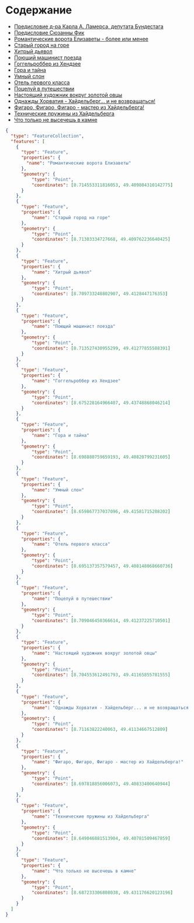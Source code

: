 # Содержание

* [Предисловие д-ра Карла А. Ламерса, депутата Бундестага](./vorwort-bundestag.md)
* [Предисловие Сюзанны Фик](./vorwort.md)
* [Романтические ворота Елизаветы - более или менее](./elisabethentor.md)
* [Старый город на горе](./bergstadt.md)
* [Хитрый дьявол](./hackteufel.md)
* [Поющий машинист поезда](./lokfuehrer.md)
* [Гоггельроббер из Хендзее](./hendesee.md)
* [Гора и тайна](./geheimnis.md)
* [Умный слон](./elefant.md)
* [Отель первого класса](./hotel.md)
* [Поцелуй в путешествии](./kuss.md)
* [Настоящий художник вокруг золотой овцы](./kuenstler.md)
* [Однажды Хорватия - Хайдельберг... и не возвращаться!](./kroatien.md)
* [Фигаро, Фигаро, Фигаро - мастер из Хайдельберга!](./figaro.md)
* [Технические пружины из Хайдельберга](./feder.md)
* [Что только не высечешь в камне](./stein.md)

```geojson
{
  "type": "FeatureCollection",
  "features": [
    {
      "type": "Feature",
      "properties": {
        "name": "Романтические ворота Елизаветы"
      },
      "geometry": {
          "type": "Point",
          "coordinates": [8.714553311816053, 49.409804310142775]
      }
    },
    {
      "type": "Feature",
      "properties": {
          "name": "Старый город на горе"
      },
      "geometry": {
          "type": "Point",
          "coordinates": [8.71303334727668, 49.409762236640425]
      }
    },
    {
      "type": "Feature",
      "properties": {
          "name": "Хитрый дьявол"
      },
      "geometry": {
          "type": "Point",
          "coordinates": [8.709733248802907, 49.4128447176353]
      }
    },
    {
      "type": "Feature",
      "properties": {
          "name": "Поющий машинист поезда"
      },
      "geometry": {
          "type": "Point",
          "coordinates": [8.713527430955299, 49.41277855588391]
      }
    },
    {
      "type": "Feature",
      "properties": {
          "name": "Гоггельроббер из Хендзее"
      },
      "geometry": {
          "type": "Point",
          "coordinates": [8.675228164966407, 49.43748868046214]
      }
    },
    {
      "type": "Feature",
      "properties": {
          "name": "Гора и тайна"
      },
      "geometry": {
          "type": "Point",
          "coordinates": [8.698880759659193, 49.40820799231605]
      }
    },
    {
      "type": "Feature",
      "properties": {
          "name": "Умный слон"
      },
      "geometry": {
          "type": "Point",
          "coordinates": [8.659867737037096, 49.41581715208202]
      }
    },
    {
      "type": "Feature",
      "properties": {
          "name": "Отель первого класса"
      },
      "geometry": {
          "type": "Point",
          "coordinates": [8.695137357579457, 49.408148068660736]
      }
    },
    {
      "type": "Feature",
      "properties": {
          "name": "Поцелуй в путешествии"
      },
      "geometry": {
          "type": "Point",
          "coordinates": [8.709046450366614, 49.41237225710501]
      }
    },
    {
      "type": "Feature",
      "properties": {
          "name": "Настоящий художник вокруг золотой овцы"
      },
      "geometry": {
          "type": "Point",
          "coordinates": [8.704553612491793, 49.41165855781555]
      }
    },
    {
      "type": "Feature",
      "properties": {
          "name": "Однажды Хорватия - Хайдельберг... и не возвращаться!"
      },
      "geometry": {
          "type": "Point",
          "coordinates": [8.71163822240063, 49.41134667512809]
      }
    },
    {
      "type": "Feature",
      "properties": {
          "name": "Фигаро, Фигаро, Фигаро - мастер из Хайдельберга!"
      },
      "geometry": {
          "type": "Point",
          "coordinates": [8.697818856006073, 49.40833400640944]
      }
    },
    {
      "type": "Feature",
      "properties": {
          "name": "Технические пружины из Хайдельберга"
      },
      "geometry": {
          "type": "Point",
          "coordinates": [8.649046881513904, 49.40781509467859]
      }
    },
    {
      "type": "Feature",
      "properties": {
          "name": "Что только не высечешь в камне"
      },
      "geometry": {
          "type": "Point",
          "coordinates": [8.687233306808038, 49.431176620123196]
      }
    }
  ]
}
```
